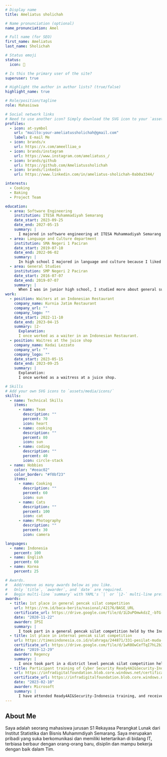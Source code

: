 ```yaml
---
# Display name
title: Ameliatus sholichah

# Name pronunciation (optional)
name_pronunciation: Amel

# Full name (for SEO)
first_name: Ameliatus
last_name: Sholichah

# Status emoji
status:
  icon: 🍰

# Is this the primary user of the site?
superuser: true

# Highlight the author in author lists? (true/false)
highlight_name: true

# Role/position/tagline
role: Mahasiswa

# Social network links
# Need to use another icon? Simply download the SVG icon to your `assets/media/icons/` folder.
profiles:
  - icon: at-symbol
    url: "mailto:your-ameliatussholichah@gmail.com"
    label: E-mail Me
  - icon: brands/x
    url: https://x.com/ameelliao_o
  - icon: brands/instagram
    url: https://www.instagram.com/ameliatuss_/
  - icon: brands/github
    url: https://github.com/Ameliatussholichah
  - icon: brands/linkedin
    url: https://www.linkedin.com/in/ameliatus-sholichah-0ab0a3344/

interests:
  - Cooking
  - Baking
  - Project Team

education:
  - area: Software Engineering
    institution: ITESA Muhammadiyah Semarang
    date_start: 2023-09-25
    date_end: 2027-05-15
    summary: |
      I majored in software engineering at ITESA Muhammadiyah Semarang because I wanted to learn more about programming and become rich.
  - area: Language and Culture department
    institution: SMA Negeri 1 Paciran
    date_start: 2019-07-10
    date_end: 2022-06-02
    summary: |
      In high school I majored in language and culture because I liked studying Indonesian.
  - area: General Studies
    institution: SMP Negeri 2 Paciran
    date_start: 2016-07-07
    date_end: 2019-07-07
    summary: |
      When I was in junior high school, I studied more about general subjects.
work:
  - position: Waiters at an Indonesian Restaurant
    company_name: Kurnia Jatim Restaurant
    company_url: ""
    company_logo: ""
    date_start: 2022-11-10
    date_end: 2023-04-15
    summary: |2-
      Explanation:
      I once worked as a waiter in an Indonesian Restaurant.
  - position: Waitres at the juice shop
    company_name: Kedai Lezzato
    company_url: ""
    company_logo: ""
    date_start: 2023-05-15
    date_end: 2023-09-25
    summary: |
      Explanation:
      I once worked as a waitress at a juice shop.

# Skills
# Add your own SVG icons to `assets/media/icons/`
skills:
  - name: Technical Skills
    items:
      - name: Team
        description: ""
        percent: 70
        icon: heart
      - name: cooking
        description: ""
        percent: 80
        icon: sun
      - name: coding
        description: ""
        percent: 40
        icon: circle-stack
  - name: Hobbies
    color: "#eeac02"
    color_border: "#f0bf23"
    items:
      - name: Cooking
        description: ""
        percent: 60
        icon: sun
      - name: Cats
        description: ""
        percent: 100
        icon: cat
      - name: Photography
        description: ""
        percent: 30
        icon: camera

languages:
  - name: Indonesia
    percent: 100
  - name: English
    percent: 60
  - name: Korea
    percent: 25

# Awards.
#   Add/remove as many awards below as you like.
#   Only `title`, `awarder`, and `date` are required.
#   Begin multi-line `summary` with YAML's `|` or `|2-` multi-line prefix and indent 2 spaces below.
awards:
  - title: 1st place in general pencak silat competition
    url: https://rm.id/baca-berita/nasional/42176/BASE_URL
    certificate_url: https://drive.google.com/file/d/1LDuPOmwkdzZ_-bTG-rodWWS_siozINUz/view?usp=drive_link
    date: "2020-11-22"
    awarder: IPSI
    summary: |
      I took part in a general pencak silat competition held by the Indonesian Pencak Silat Association in 2020, when I was in high school, and getting first place was quite proud for me.
  - title: 1st place in internal pencak silat competition
    url: https://timesindonesia.co.id/olahraga/244871/331-pesilat-muda-beradu-di-kejuaraan-sh-terate-cup-vii-2019-lamongan
    certificate_url: https://drive.google.com/file/d/1wR8OwCefTqI7hL2b3RoMXUNPGiwLHG00/view?usp=drive_link
    date: "2019-12-29"
    awarder: Regency
    summary: |
      I once took part in a district level pencak silat competition held by my internal pencak silat school in 2020, when I was still in high school, and getting 1st place was something that was quite proud for me.
  - title: Participant training of Cyber Security Ready4AI&Security-Indonesia
    url: https://infradigitalfoundation.blob.core.windows.net/certificate/ready4ai&security/B74B16AC4.pdf
    certificate_url: https://infradigitalfoundation.blob.core.windows.net/certificate/ready4ai&security/B74B16AC4.pdf
    date: "2023-02-10"
    awarder: Microsoft
    summary: |
      I have attended Ready4AI&Security-Indonesia training, and received a certificate of appreciation for taking the class until I passed.
---
```


## About Me

Saya adalah seorang mahasiswa jurusan S1 Rekayasa Perangkat Lunak dari Institut Statistika dan Bisnis Muhammdiyah Semarang. Saya merupakan pribadi yang suka berkomunikasi dan memiliki ketertarikan di bidang IT, terbiasa berbaur dengan orang-orang baru, disiplin dan mampu bekerja dengan baik dalam Tim.
